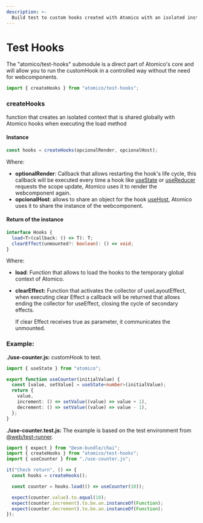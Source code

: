 ```yaml
---
description: >-
  Build test to custom hooks created with Atomico with an isolated instance and predictable
---
```


# Test Hooks

The "atomico/test-hooks" submodule is a direct part of Atomico's core and will allow you to run the customHook in a controlled way without the need for webcomponents.

```javascript
import { createHooks } from "atomico/test-hooks";
```

### createHooks

function that creates an isolated context that is shared globally with Atomico hooks when executing the load method

#### Instance

```js
const hooks = createHooks(opcionalRender, opcionalHost);
```

Where:

- **optionalRender**: Callback that allows restarting the hook's life cycle, this callback will be executed every time a hook like [useState](../hooks/usestate.md) or [useReducer](../hooks/usereducer.md) requests the scope update, Atomico uses it to render the webcomponent again.
- **opcionalHost**: allows to share an object for the hook [useHost](../hooks/usehost.md), Atomico uses it to share the instance of the webcomponent.

#### Return of the instance

```typescript
interface Hooks {
  load<T>(callback: () => T): T;
  clearEffect(unmounted?: boolean): () => void;
}
```

Where:

- **load**: Function that allows to load the hooks to the temporary global context of Atomico.
- **clearEffect:** Function that activates the collector of useLayoutEffect, when executing clear Effect a callback will be returned that allows ending the collector for useEffect, closing the cycle of secondary effects.

  If clear Effect receives true as parameter, it communicates the unmounted.

### Example:

**./use-counter.js:** customHook to test.

```typescript
import { useState } from "atomico";

export function useCounter(initialValue) {
  const [value, setValue] = useState<number>(initialValue);
  return {
    value,
    increment: () => setValue((value) => value + 1),
    decrement: () => setValue((value) => value - 1),
  };
}
```

**./use-counter.test.js:** The example is based on the test environment from [@web/test-runner](https://modern-web.dev/docs/test-runner/overview/).

```javascript
import { expect } from "@esm-bundle/chai";
import { createHooks } from "atomico/test-hooks";
import { useCounter } from "./use-counter.js";

it("Check return", () => {
  const hooks = createHooks();

  const counter = hooks.load(() => useCounter(10));

  expect(counter.value).to.equal(10);
  expect(counter.increment).to.be.an.instanceOf(Function);
  expect(counter.decrement).to.be.an.instanceOf(Function);
});
```
